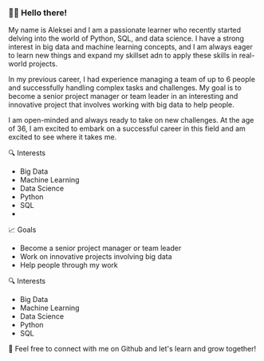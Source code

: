 ### 🙋‍♂️ Hello there!

My name is Aleksei and I am a passionate learner who recently started delving into the world of Python, SQL, and data science. I have a strong interest in big data and machine learning concepts, and I am always eager to learn new things and expand my skillset adn to apply these skills in real-world projects.

In my previous career, I had experience managing a team of up to 6 people and successfully handling complex tasks and challenges. My goal is to become a senior project manager or team leader in an interesting and innovative project that involves working with big data to help people.

I am open-minded and always ready to take on new challenges. At the age of 36, I am excited to embark on a successful career in this field and am excited to see where it takes me.

🔍 Interests

* Big Data
* Machine Learning
* Data Science
* Python
* SQL
* 
📈 Goals

* Become a senior project manager or team leader
* Work on innovative projects involving big data
* Help people through my work

🔍 Interests

* Big Data
* Machine Learning
* Data Science
* Python
* SQL

🤝 Feel free to connect with me on Github and let's learn and grow together!
